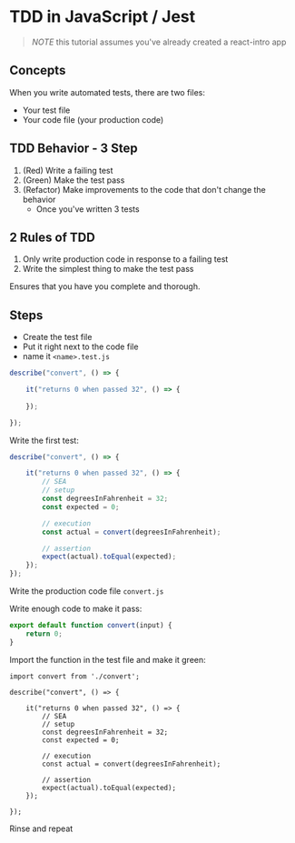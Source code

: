 # TDD in JavaScript / Jest

> _NOTE_ this tutorial assumes you've already created a react-intro app

## Concepts

When you write automated tests, there are two files:

- Your test file
- Your code file (your production code)

## TDD Behavior - 3 Step

1. (Red) Write a failing test
1. (Green) Make the test pass
1. (Refactor) Make improvements to the code that don't change the behavior
    - Once you've written 3 tests

## 2 Rules of TDD

1. Only write production code in response to a failing test
1. Write the simplest thing to make the test pass

Ensures that you have you complete and thorough.

## Steps

- Create the test file
- Put it right next to the code file
- name it `<name>.test.js`

```js
describe("convert", () => {

    it("returns 0 when passed 32", () => {
        
    });

});
```

Write the first test:

```js
describe("convert", () => {

    it("returns 0 when passed 32", () => {
        // SEA
        // setup
        const degreesInFahrenheit = 32;
        const expected = 0;

        // execution
        const actual = convert(degreesInFahrenheit);

        // assertion
        expect(actual).toEqual(expected);
    });
});
```

Write the production code file `convert.js`

Write enough code to make it pass:

```js
export default function convert(input) {
    return 0;
}
```

Import the function in the test file and make it green:

```
import convert from './convert';

describe("convert", () => {

    it("returns 0 when passed 32", () => {
        // SEA
        // setup
        const degreesInFahrenheit = 32;
        const expected = 0;

        // execution
        const actual = convert(degreesInFahrenheit);

        // assertion
        expect(actual).toEqual(expected);
    });

});
```

Rinse and repeat
